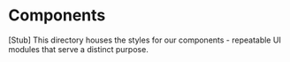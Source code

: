 # Components

[Stub] This directory houses the styles for our components - repeatable UI modules that serve a distinct purpose.
